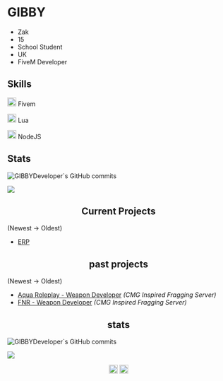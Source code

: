 <h1>GIBBY</h1>

- Zak
- 15
- School Student
- UK
- FiveM Developer

## Skills

<img width="20" src="https://img.icons8.com/color/512/fivem.png" /> Fivem

<img width="20" src="https://upload.wikimedia.org/wikipedia/commons/c/cf/Lua-Logo.svg" /> Lua

<img width="20" src="https://upload.wikimedia.org/wikipedia/commons/thumb/d/d9/Node.js_logo.svg/1280px-Node.js_logo.svg.png" /> NodeJS
## Stats

![GIBBYDeveloper`s GitHub commits](https://github-readme-streak-stats.herokuapp.com/?user=gibbydeveloper&theme=black-ice&hide_border=true&stroke=0000&background=060A0CD0)

![](https://komarev.com/ghpvc/?username=GIBBYDeveloper&color=blueviolet)
</p>

<h2 align="center">Current Projects</h2>

(Newest -> Oldest)
- [ERP](https://discord.gg/erpuk)

<h2 align="center">past projects</h2>

(Newest -> Oldest)
- [Aqua Roleplay - Weapon Developer](https://discord.gg/aquarpuk) *(CMG Inspired Fragging Server)*
- [FNR - Weapon Developer](https://discord.gg/fnruk) *(CMG Inspired Fragging Server)*

<h2 align="center">stats</h2>

![GIBBYDeveloper`s GitHub commits](https://github-readme-streak-stats.herokuapp.com/?user=gibbydeveloper&theme=black-ice&hide_border=true&stroke=0000&background=060A0CD0)

![](https://komarev.com/ghpvc/?username=GIBBYDeveloper&color=blueviolet)

<p align="center">
  <a href="https://twitch.tv/finnycmg/" target="blank"><img align="center" src="https://cdn.jsdelivr.net/npm/simple-icons@3.0.1/icons/twitch.svg" alt="twitch" height="20" width="20" /></a>
<a href="https://www.youtube.com/channel/UCrlXUs_OwK7ay4dPRU5HDAw" target="blank"><img align="center" src="https://cdn.jsdelivr.net/npm/simple-icons@3.0.1/icons/youtube.svg" alt="youtube" height="20" width="20" /></a>
